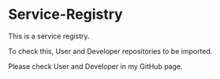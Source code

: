 # Service-Registry

This is a service registry. 

To check this, User and Developer repositories to be imported.

Please check User and Developer in my GitHub page.
